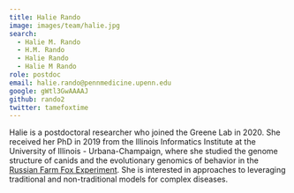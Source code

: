 ```yaml
---
title: Halie Rando
image: images/team/halie.jpg
search:
  - Halie M. Rando
  - H.M. Rando
  - Halie Rando
  - Halie M Rando
role: postdoc
email: halie.rando@pennmedicine.upenn.edu
google: gWtl3GwAAAAJ
github: rando2
twitter: tamefoxtime
---
```


Halie is a postdoctoral researcher who joined the Greene Lab in 2020.
She received her PhD in 2019 from the Illinois Informatics Institute at the University of Illinois - Urbana-Champaign, where she studied the genome structure of canids and the evolutionary genomics of behavior in the [Russian Farm Fox Experiment](https://publish.illinois.edu/kukekova-lab/foxes/).
She is interested in approaches to leveraging traditional and non-traditional models for complex diseases.
